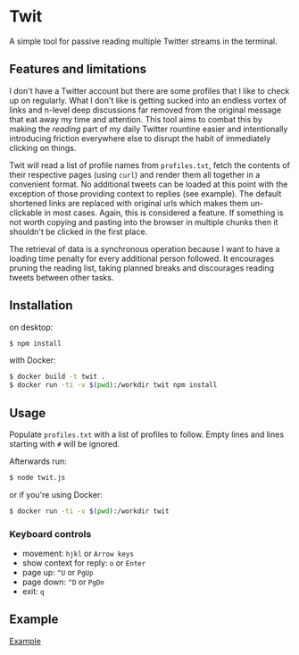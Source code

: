 # Twit

A simple tool for passive reading multiple Twitter streams in the terminal.

## Features and limitations

I don't have a Twitter account but there are some profiles that I like to check up on regularly. What I don't like is getting sucked into an endless vortex of links and n-level deep discussions far removed from the original message that eat away my time and attention. This tool aims to combat this by making the  _reading_ part of my daily Twitter rountine easier and intentionally introducing friction everywhere else to disrupt the habit of immediately clicking on things.

Twit will read a list of profile names from `profiles.txt`, fetch the contents of their respective pages (using `curl`) and render them all together in a convenient format. No additional tweets can be loaded at this point with the exception of those providing context to replies (see example). The default shortened links are replaced with original urls which makes them un-clickable in most cases. Again, this is considered a feature. If something is not worth copying and pasting into the browser in multiple chunks then it shouldn't be clicked in the first place.

The retrieval of data is a synchronous operation because I want to have a loading time penalty for every additional person followed. It encourages pruning the reading list, taking planned breaks and discourages reading tweets between other tasks.

## Installation

on desktop:

```bash
$ npm install

```
with Docker:

```bash
$ docker build -t twit .
$ docker run -ti -v $(pwd):/workdir twit npm install
```

## Usage

Populate `profiles.txt` with a list of profiles to follow. Empty lines and lines starting with `#` will be ignored.

Afterwards run:

```bash
$ node twit.js
```
or if you're using Docker:

```bash
$ docker run -ti -v $(pwd):/workdir twit
```

### Keyboard controls

- movement: `hjkl` or `Arrow keys`
- show context for reply: `o` or `Enter`
- page up: `^U` or `PgUp`
- page down: `^D` or `PgDn`
- exit: `q`

## Example

[Example](https://github.com/lamer-x11/twit/raw/master/example.gif "Example")
